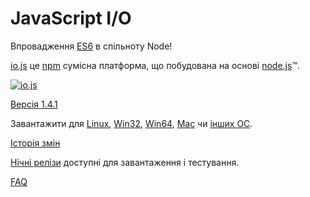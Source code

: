 # JavaScript I/O

Впровадження [ES6](es6.html) в спільноту Node!

[io.js](https://github.com/iojs/io.js) це [npm](https://www.npmjs.org/) сумісна платформа, що побудована на основі [node.js](https://nodejs.org/)&#8482;.

[![io.js](../images/1.0.0.png)](https://iojs.org/dist/v1.4.1/)

[Версія 1.4.1](https://iojs.org/dist/v1.4.1/)

Завантажити для
[Linux](https://iojs.org/dist/v1.4.1/iojs-v1.4.1-linux-x64.tar.xz),
[Win32](https://iojs.org/dist/v1.4.1/iojs-v1.4.1-x86.msi),
[Win64](https://iojs.org/dist/v1.4.1/iojs-v1.4.1-x64.msi),
[Mac](https://iojs.org/dist/v1.4.1/iojs-v1.4.1.pkg) чи
[інших ОС](https://iojs.org/dist/v1.4.1/).

[Історія змін](https://github.com/iojs/io.js/blob/v1.x/CHANGELOG.md)

[Нічні релізи](https://iojs.org/download/nightly/) доступні для завантаження і тестування.

[FAQ](/faq.html)

